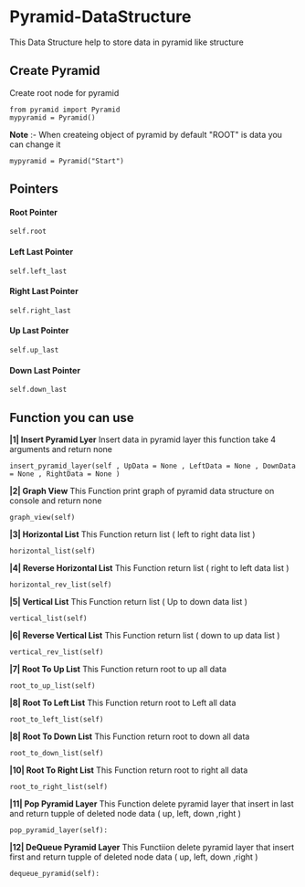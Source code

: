# Pyramid-DataStructure
This  Data Structure help to store data in pyramid like structure     

## Create Pyramid
Create root node for pyramid 

    from pyramid import Pyramid
    mypyramid = Pyramid()

**Note** :- When createing object of pyramid by default "ROOT" is data you can change it

    mypyramid = Pyramid("Start")

## Pointers
#### Root Pointer
    self.root
#### Left Last Pointer
    self.left_last
#### Right Last Pointer
    self.right_last 
#### Up Last Pointer
    self.up_last
#### Down Last Pointer
    self.down_last

## Function you can use 
**|1| Insert Pyramid Lyer**
    Insert data in pyramid layer this function take 4 arguments and return none
    
    insert_pyramid_layer(self , UpData = None , LeftData = None , DownData = None , RightData = None )

**|2| Graph View**
This Function print graph of pyramid data structure on console and return none

    graph_view(self)

**|3| Horizontal List**
This Function return list ( left to right data list )

    horizontal_list(self)

**|4| Reverse Horizontal List**
This Function return list ( right to left data list )

    horizontal_rev_list(self)

**|5| Vertical List**
This Function return list ( Up to down data list )

    vertical_list(self)

**|6| Reverse Vertical List**
This Function return list ( down to up data list )

    vertical_rev_list(self)

**|7| Root To Up List**
This Function return root to up all data
    
    root_to_up_list(self)

**|8| Root To Left List**
This Function return root to Left all data
    
    root_to_left_list(self)

**|8| Root To Down List**
This Function return root to down all data
    
    root_to_down_list(self)

**|10| Root To Right List**
This Function return root to right all data
    
    root_to_right_list(self)

**|11| Pop Pyramid Layer**
This Function delete pyramid layer that insert in last and return tupple of deleted node data ( up, left, down ,right )
    
    pop_pyramid_layer(self):

**|12| DeQueue Pyramid Layer**
This Functiion delete pyramid layer that insert first and return tupple of deleted node data ( up, left, down ,right )

    dequeue_pyramid(self):

